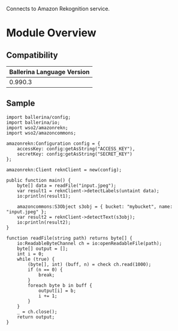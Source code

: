 Connects to Amazon Rekognition service.

# Module Overview

## Compatibility
| Ballerina Language Version 
| -------------------------- 
| 0.990.3                    

## Sample

```ballerina
import ballerina/config;
import ballerina/io;
import wso2/amazonrekn;
import wso2/amazoncommons;

amazonrekn:Configuration config = {
    accessKey: config:getAsString("ACCESS_KEY"),
    secretKey: config:getAsString("SECRET_KEY")
};

amazonrekn:Client reknClient = new(config);

public function main() {
    byte[] data = readFile("input.jpeg");
    var result1 = reknClient->detectLabels(untaint data);
    io:println(result1);

    amazoncommons:S3Object s3obj = { bucket: "mybucket", name: "input.jpeg" };
    var result2 = reknClient->detectText(s3obj);
    io:println(result2);
}

function readFile(string path) returns byte[] {
    io:ReadableByteChannel ch = io:openReadableFile(path);
    byte[] output = [];
    int i = 0;
    while (true) {
        (byte[], int) (buff, n) = check ch.read(1000);
        if (n == 0) {
            break;
        }
        foreach byte b in buff {
            output[i] = b;
            i += 1;
        }
    }
    _ = ch.close();
    return output;
}
```
